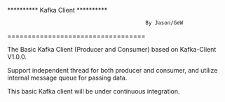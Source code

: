 ********** Kafka Client **********

												By Jason/GeW
==================================

The Basic Kafka Client (Producer and Consumer) based on Kafka-Client V1.0.0.

Support independent thread for both producer and consumer, and utilize internal message queue for passing data.

This basic Kafka client will be under continuous integration.

